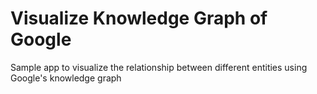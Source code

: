 # Visualize Knowledge Graph of Google
Sample app to visualize the relationship between different entities using Google's knowledge graph
